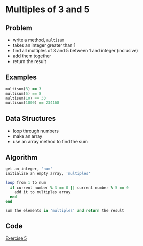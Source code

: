 # Multiples of 3 and 5

## Problem
- write a method, `multisum`
- takes an integer greater than 1
- find all multiples of 3 and 5 between 1 and integer (inclusive)
- add them together
- return the result

## Examples

```ruby
multisum(3) == 3
multisum(5) == 8
multisum(10) == 33
multisum(1000) == 234168
```

## Data Structures
- loop through numbers
- make an array
- use an array method to find the sum

## Algorithm

```ruby
get an integer, 'num'
initialize an empty array, 'multiples'

loop from 1 to num
  if current number % 3 == 0 || current number % 5 == 0
    add it to multiples array
  end
end

sum the elements in 'multiples' and return the result

```

## Code
[Exercise 5](exercise_5.rb)

